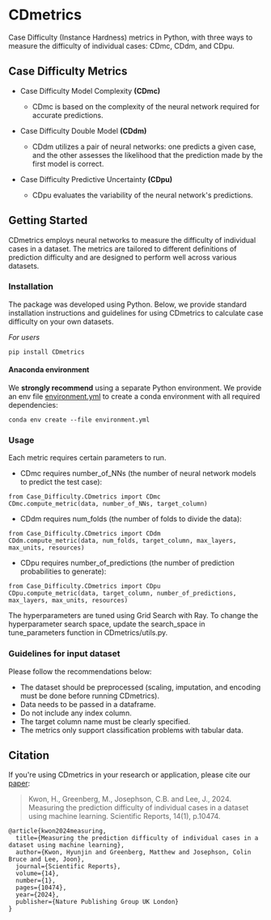 # CDmetrics
Case Difficulty (Instance Hardness) metrics in Python, with three ways to measure the difficulty of individual cases: CDmc, CDdm, and CDpu.

## Case Difficulty Metrics
- Case Difficulty Model Complexity **(CDmc)**
  - CDmc is based on the complexity of the neural network required for accurate predictions.

- Case Difficulty Double Model **(CDdm)**
  - CDdm utilizes a pair of neural networks: one predicts a given case, and the other assesses the likelihood that the prediction made by the first model is correct.

- Case Difficulty Predictive Uncertainty **(CDpu)**
  - CDpu evaluates the variability of the neural network's predictions.


## Getting Started
CDmetrics employs neural networks to measure the difficulty of individual cases in a dataset. The metrics are tailored to different definitions of prediction difficulty and are designed to perform well across various datasets.


### Installation
The package was developed using Python. Below, we provide standard installation instructions and guidelines for using CDmetrics to calculate case difficulty on your own datasets.

_For users_
```
pip install CDmetrics
```

#### Anaconda environment

We **strongly recommend** using a separate Python environment. We provide an env file [environment.yml](./environment.yml) to create a conda environment with all required dependencies:

```
conda env create --file environment.yml
```

### Usage

Each metric requires certain parameters to run.

- CDmc requires number_of_NNs (the number of neural network models to predict the test case):
```
from Case_Difficulty.CDmetrics import CDmc
CDmc.compute_metric(data, number_of_NNs, target_column)
```

- CDdm requires num_folds (the number of folds to divide the data):
```
from Case_Difficulty.CDmetrics import CDdm
CDdm.compute_metric(data, num_folds, target_column, max_layers, max_units, resources)
```

- CDpu requires number_of_predictions (the number of prediction probabilities to generate):
```
from Case_Difficulty.CDmetrics import CDpu
CDpu.compute_metric(data, target_column, number_of_predictions, max_layers, max_units, resources)
```

The hyperparameters are tuned using Grid Search with Ray.
To change the hyperparameter search space, update the search_space in tune_parameters function in CDmetrics/utils.py.

### Guidelines for input dataset

Please follow the recommendations below:

* The dataset should be preprocessed (scaling, imputation, and encoding must be done before running CDmetrics).
* Data needs to be passed in a dataframe.
* Do not include any index column.
* The target column name must be clearly specified.
* The metrics only support classification problems with tabular data.

## Citation

If you're using CDmetrics in your research or application, please cite our [paper](https://www.nature.com/articles/s41598-024-61284-z):

> Kwon, H., Greenberg, M., Josephson, C.B. and Lee, J., 2024. Measuring the prediction difficulty of individual cases in a dataset using machine learning. Scientific Reports, 14(1), p.10474.

```
@article{kwon2024measuring,
  title={Measuring the prediction difficulty of individual cases in a dataset using machine learning},
  author={Kwon, Hyunjin and Greenberg, Matthew and Josephson, Colin Bruce and Lee, Joon},
  journal={Scientific Reports},
  volume={14},
  number={1},
  pages={10474},
  year={2024},
  publisher={Nature Publishing Group UK London}
}
```
